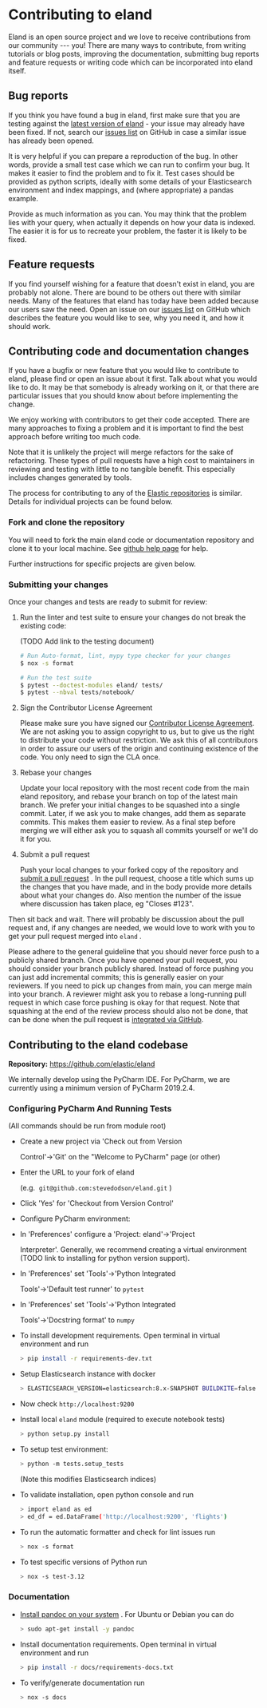 # Contributing to eland

Eland is an open source project and we love to receive contributions
from our community --- you! There are many ways to contribute, from
writing tutorials or blog posts, improving the documentation, submitting
bug reports and feature requests or writing code which can be
incorporated into eland itself.

## Bug reports

If you think you have found a bug in eland, first make sure that you are
testing against the [latest version of
eland](https://github.com/elastic/eland) - your issue may already have
been fixed. If not, search our [issues
list](https://github.com/elastic/eland/issues) on GitHub in case a
similar issue has already been opened.

It is very helpful if you can prepare a reproduction of the bug. In
other words, provide a small test case which we can run to confirm your
bug. It makes it easier to find the problem and to fix it. Test cases
should be provided as python scripts, ideally with some details of your
Elasticsearch environment and index mappings, and (where appropriate) a
pandas example.

Provide as much information as you can. You may think that the problem
lies with your query, when actually it depends on how your data is
indexed. The easier it is for us to recreate your problem, the faster it
is likely to be fixed.

## Feature requests

If you find yourself wishing for a feature that doesn\'t exist in eland,
you are probably not alone. There are bound to be others out there with
similar needs. Many of the features that eland has today have been added
because our users saw the need. Open an issue on our [issues
list](https://github.com/elastic/eland/issues) on GitHub which describes
the feature you would like to see, why you need it, and how it should
work.

## Contributing code and documentation changes

If you have a bugfix or new feature that you would like to contribute to
eland, please find or open an issue about it first. Talk about what you
would like to do. It may be that somebody is already working on it, or
that there are particular issues that you should know about before
implementing the change.

We enjoy working with contributors to get their code accepted. There are
many approaches to fixing a problem and it is important to find the best
approach before writing too much code.

Note that it is unlikely the project will merge refactors for the sake
of refactoring. These types of pull requests have a high cost to
maintainers in reviewing and testing with little to no tangible benefit.
This especially includes changes generated by tools.

The process for contributing to any of the [Elastic
repositories](https://github.com/elastic/) is similar. Details for
individual projects can be found below.

### Fork and clone the repository

You will need to fork the main eland code or documentation repository
and clone it to your local machine. See [github help
page](https://docs.github.com/en/free-pro-team@latest/github/getting-started-with-github/fork-a-repo) for help.

Further instructions for specific projects are given below.

### Submitting your changes

Once your changes and tests are ready to submit for review:

1. Run the linter and test suite to ensure your changes do not break the existing code:

    (TODO Add link to the testing document)

    ``` bash
    # Run Auto-format, lint, mypy type checker for your changes
    $ nox -s format

    # Run the test suite
    $ pytest --doctest-modules eland/ tests/
    $ pytest --nbval tests/notebook/

    ```

2. Sign the Contributor License Agreement

    Please make sure you have signed our [Contributor License Agreement](https://www.elastic.co/contributor-agreement/).
    We are not asking you to assign copyright to us, but to give us the right to distribute your code without restriction.
    We ask this of all contributors in order to assure our users of the origin and continuing existence of the code.
    You only need to sign the CLA once.

3. Rebase your changes

    Update your local repository with the most recent code from the main
    eland repository, and rebase your branch on top of the latest main
    branch. We prefer your initial changes to be squashed into a single
    commit. Later, if we ask you to make changes, add them as separate
    commits. This makes them easier to review. As a final step before
    merging we will either ask you to squash all commits yourself or
    we\'ll do it for you.

4. Submit a pull request

    Push your local changes to your forked copy of the repository and
    [submit a pull
    request](https://docs.github.com/en/free-pro-team@latest/github/collaborating-with-issues-and-pull-requests/proposing-changes-to-your-work-with-pull-requests) .
    In the pull request, choose a title which sums up the changes that you
    have made, and in the body provide more details about what your
    changes do. Also mention the number of the issue where discussion
    has taken place, eg "Closes \#123".

Then sit back and wait. There will probably be discussion about the pull
request and, if any changes are needed, we would love to work with you
to get your pull request merged into `eland` .

Please adhere to the general guideline that you should never force push
to a publicly shared branch. Once you have opened your pull request, you
should consider your branch publicly shared. Instead of force pushing
you can just add incremental commits; this is generally easier on your
reviewers. If you need to pick up changes from main, you can merge
main into your branch. A reviewer might ask you to rebase a
long-running pull request in which case force pushing is okay for that
request. Note that squashing at the end of the review process should
also not be done, that can be done when the pull request is [integrated
via GitHub](https://github.com/blog/2141-squash-your-commits).

## Contributing to the eland codebase

**Repository:** <https://github.com/elastic/eland>

We internally develop using the PyCharm IDE. For PyCharm, we are
currently using a minimum version of PyCharm 2019.2.4.

### Configuring PyCharm And Running Tests

(All commands should be run from module root)

* Create a new project via \'Check out from Version

    Control\'-\>\'Git\' on the \"Welcome to PyCharm\" page (or other)

* Enter the URL to your fork of eland

    (e.g.  `git@github.com:stevedodson/eland.git` )

* Click \'Yes\' for \'Checkout from Version Control\'
* Configure PyCharm environment:
* In \'Preferences\' configure a \'Project: eland\'-\>\'Project

    Interpreter\'. Generally, we recommend creating a virtual
    environment (TODO link to installing for python version support).

* In \'Preferences\' set \'Tools\'-\>\'Python Integrated

    Tools\'-\>\'Default test runner\' to `pytest`

* In \'Preferences\' set \'Tools\'-\>\'Python Integrated

    Tools\'-\>\'Docstring format\' to `numpy`

* To install development requirements. Open terminal in virtual environment and run

    ``` bash
    > pip install -r requirements-dev.txt
    ```

* Setup Elasticsearch instance with docker

    ``` bash
    > ELASTICSEARCH_VERSION=elasticsearch:8.x-SNAPSHOT BUILDKITE=false .buildkite/run-elasticsearch.sh
    ```

* Now check `http://localhost:9200`
* Install local `eland` module (required to execute notebook tests)

    ``` bash
    > python setup.py install
    ```

* To setup test environment:

    ``` bash
    > python -m tests.setup_tests
    ```

    (Note this modifies Elasticsearch indices)

* To validate installation, open python console and run

    ``` bash
    > import eland as ed
    > ed_df = ed.DataFrame('http://localhost:9200', 'flights')
    ```

* To run the automatic formatter and check for lint issues run

    ``` bash
    > nox -s format
    ```

* To test specific versions of Python run

    ``` bash
    > nox -s test-3.12
    ```

### Documentation

* [Install pandoc on your system](https://pandoc.org/installing.html) . For Ubuntu or Debian you can do

    ``` bash
    > sudo apt-get install -y pandoc
    ```

* Install documentation requirements. Open terminal in virtual environment and run

    ``` bash
    > pip install -r docs/requirements-docs.txt
    ```

* To verify/generate documentation run

    ``` bash
    > nox -s docs
    ```
